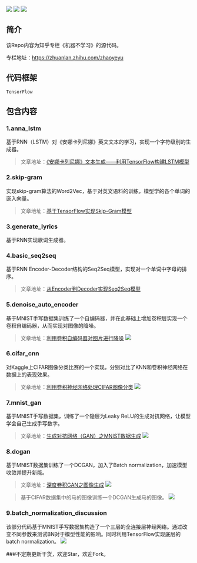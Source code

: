 ![](https://img.shields.io/badge/liscense-by%20NelsonZhao-brightgreen.svg)    ![](https://img.shields.io/badge/health-100%25-brightgreen.svg)    ![](https://img.shields.io/badge/programming%20language-Python-orange.svg)


## 简介

该Repo内容为知乎专栏《机器不学习》的源代码。

专栏地址：<https://zhuanlan.zhihu.com/zhaoyeyu>

## 代码框架
```TensorFlow```

## 包含内容

### 1.anna_lstm
基于RNN（LSTM）对《安娜卡列尼娜》英文文本的学习，实现一个字符级别的生成器。 
> 文章地址：[《安娜卡列尼娜》文本生成——利用TensorFlow构建LSTM模型
](https://zhuanlan.zhihu.com/p/27087310)


### 2.skip-gram
实现skip-gram算法的Word2Vec，基于对英文语料的训练，模型学的各个单词的嵌入向量。
> 文章地址：[基于TensorFlow实现Skip-Gram模型](https://zhuanlan.zhihu.com/p/27296712)


### 3.generate_lyrics
基于RNN实现歌词生成器。


### 4.basic_seq2seq
基于RNN Encoder-Decoder结构的Seq2Seq模型，实现对一个单词中字母的排序。
> 文章地址：[从Encoder到Decoder实现Seq2Seq模型](https://zhuanlan.zhihu.com/p/27608348)


### 5.denoise\_auto\_encoder
基于MNIST手写数据集训练了一个自编码器，并在此基础上增加卷积层实现一个卷积自编码器，从而实现对图像的降噪。
> 文章地址：[利用卷积自编码器对图片进行降噪](https://zhuanlan.zhihu.com/p/27902193)
![](https://raw.githubusercontent.com/NELSONZHAO/zhihu/master/denoise_auto_encoder/dae_example.png)

### 6.cifar_cnn
对Kaggle上CIFAR图像分类比赛的一个实现，分别对比了KNN和卷积神经网络在数据上的表现效果。
> 文章地址：[利用卷积神经网络处理CIFAR图像分类](https://zhuanlan.zhihu.com/p/28035475)
![](https://raw.githubusercontent.com/NELSONZHAO/zhihu/master/cifar_cnn/example_pic.png)


### 7.mnist_gan
基于MNIST手写数据集，训练了一个隐层为Leaky ReLU的生成对抗网络，让模型学会自己生成手写数字。
> 文章地址：[生成对抗网络（GAN）之MNIST数据生成](https://zhuanlan.zhihu.com/p/28057434)
![](https://raw.githubusercontent.com/NELSONZHAO/zhihu/master/mnist_gan/gan_examples.png)

### 8.dcgan
基于MNIST数据集训练了一个DCGAN，加入了Batch normalization，加速模型收敛并提升新能。
> 文章地址：[深度卷积GAN之图像生成](https://zhuanlan.zhihu.com/p/28329335)
![](https://raw.githubusercontent.com/NELSONZHAO/zhihu/master/dcgan/mnist_dcgan_pic.png)

> 基于CIFAR数据集中的马的图像训练一个DCGAN生成马的图像。
![](https://raw.githubusercontent.com/NELSONZHAO/zhihu/master/dcgan/cifar_dcgan_pic.png)

### 9.batch\_normalization\_discussion
该部分代码基于MNIST手写数据集构造了一个三层的全连接层神经网络。通过改变不同参数来测试BN对于模型性能的影响。同时利用TensorFlow实现底层的batch normalization。
![](https://raw.githubusercontent.com/NELSONZHAO/zhihu/master/batch_normalization_discussion/bn_example.png)


###不定期更新干货，欢迎Star，欢迎Fork。